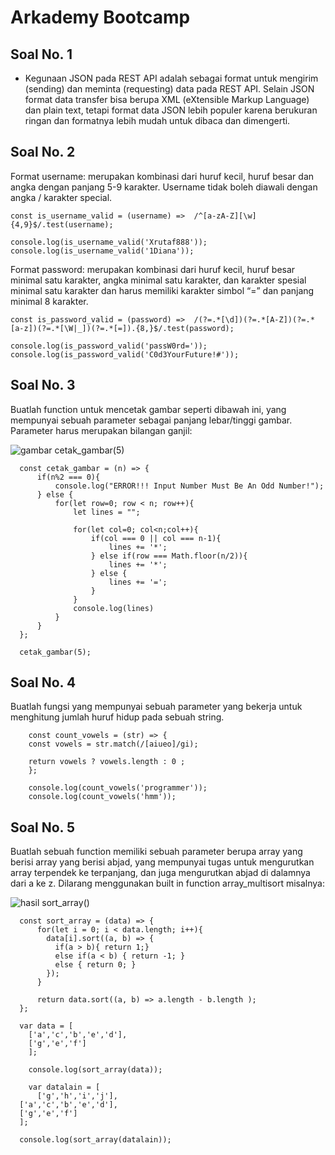 # Arkademy Bootcamp

## Soal No. 1
 * Kegunaan JSON pada REST API adalah sebagai format untuk mengirim (sending) dan meminta (requesting) data pada REST API. Selain JSON format data transfer bisa berupa XML (eXtensible Markup Language) dan plain text, tetapi format data JSON lebih populer karena berukuran ringan dan formatnya lebih mudah untuk dibaca dan dimengerti.

## Soal No. 2
Format username: merupakan kombinasi dari huruf kecil, huruf besar dan angka dengan panjang 5-9 karakter. Username tidak boleh diawali dengan angka / karakter special.

    const is_username_valid = (username) =>  /^[a-zA-Z][\w]{4,9}$/.test(username);

    console.log(is_username_valid('Xrutaf888'));
    console.log(is_username_valid('1Diana'));

  Format password: merupakan kombinasi dari huruf kecil, huruf besar minimal satu karakter, angka minimal satu karakter, dan karakter spesial minimal satu karakter dan harus memiliki karakter simbol “=”  dan panjang minimal 8 karakter.

    const is_password_valid = (password) =>  /(?=.*[\d])(?=.*[A-Z])(?=.*[a-z])(?=.*[\W|_])(?=.*[=]).{8,}$/.test(password);

    console.log(is_password_valid('passW0rd='));
    console.log(is_password_valid('C0d3YourFuture!#'));

## Soal No. 3
Buatlah function untuk mencetak gambar seperti dibawah ini, yang mempunyai sebuah parameter sebagai panjang lebar/tinggi gambar. Parameter harus merupakan bilangan ganjil:

  ![gambar cetak_gambar(5)](https://github.com/mamenesia/arkademy/blob/master/ss1.png)

      const cetak_gambar = (n) => {
          if(n%2 === 0){
              console.log("ERROR!!! Input Number Must Be An Odd Number!");
          } else {
              for(let row=0; row < n; row++){
                  let lines = "";

                  for(let col=0; col<n;col++){
                      if(col === 0 || col === n-1){
                          lines += '*';
                      } else if(row === Math.floor(n/2)){
                          lines += '*';
                      } else {
                          lines += '=';
                      }
                  }
                  console.log(lines)
              }
          }
      };

      cetak_gambar(5);

  ## Soal No. 4
  Buatlah fungsi yang mempunyai sebuah parameter yang bekerja untuk menghitung jumlah huruf hidup pada sebuah string.

        const count_vowels = (str) => {
        const vowels = str.match(/[aiueo]/gi);
        
        return vowels ? vowels.length : 0 ;
        };

        console.log(count_vowels('programmer'));
        console.log(count_vowels('hmm'));

  ## Soal No. 5
  Buatlah sebuah function memiliki sebuah parameter berupa array yang berisi array yang berisi abjad, yang mempunyai tugas untuk mengurutkan array terpendek ke terpanjang, dan juga mengurutkan abjad di dalamnya dari a ke z. Dilarang menggunakan built in function array_multisort
  misalnya:

  ![hasil sort_array()](https://github.com/mamenesia/arkademy/blob/master/ss2.png)

      const sort_array = (data) => {
          for(let i = 0; i < data.length; i++){
            data[i].sort((a, b) => {
              if(a > b){ return 1;}
              else if(a < b) { return -1; }
              else { return 0; }
            });
          }

          return data.sort((a, b) => a.length - b.length );
      };

      var data = [
        ['a','c','b','e','d'],
        ['g','e','f']
        ];

        console.log(sort_array(data));
        
        var datalain = [
          ['g','h','i','j'],
      ['a','c','b','e','d'],
      ['g','e','f']
      ];

      console.log(sort_array(datalain));